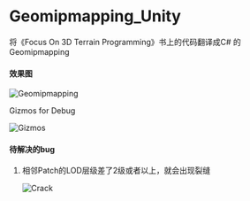 # Geomipmapping_Unity
将《Focus On 3D Terrain Programming》书上的代码翻译成C# 的Geomipmapping

#### 效果图

![Geomipmapping](http://wx1.sinaimg.cn/mw690/6b98bc8agy1fm5aabvffvg20fk08s4qq.gif)



Gizmos for Debug

![Gizmos](http://wx4.sinaimg.cn/mw690/6b98bc8agy1fm7ivkibl8j20m60c4gv7.jpg)



#### 待解决的bug

1. 相邻Patch的LOD层级差了2级或者以上，就会出现裂缝

   ![Crack](http://wx1.sinaimg.cn/mw690/6b98bc8agy1fm7fw9z37mj20h50d4gnw.jpg)

   ​

